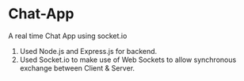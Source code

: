 # Chat-App

A real time Chat App using socket.io

1) Used Node.js and Express.js for backend.
2) Used Socket.io to make use of Web Sockets to allow synchronous exchange between Client & Server.
